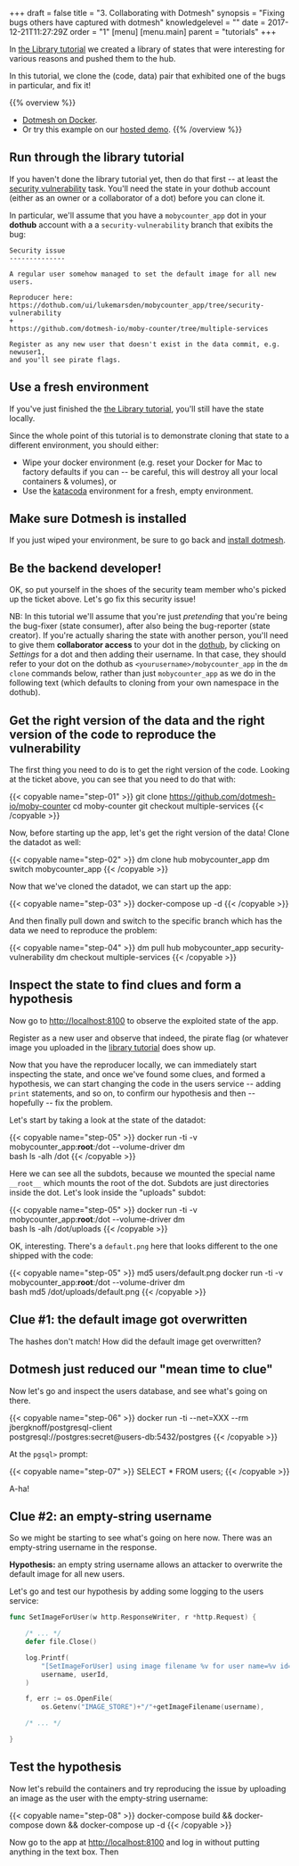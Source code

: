 +++
draft = false
title = "3. Collaborating with Dotmesh"
synopsis = "Fixing bugs others have captured with dotmesh"
knowledgelevel = ""
date = 2017-12-21T11:27:29Z
order = "1"
[menu]
  [menu.main]
    parent = "tutorials"
+++

In [the Library tutorial](/tutorials/library/) we created a library of states that were interesting for various reasons and pushed them to the hub.

In this tutorial, we clone the (code, data) pair that exhibited one of the bugs in particular, and fix it!

{{% overview %}}
* [Dotmesh on Docker](/install-setup/docker/).
* Or try this example on our [hosted demo](/install-setup/katacoda/).
{{% /overview %}}

## Run through the library tutorial

If you haven't done the library tutorial yet, then do that first -- at least the [security vulnerability](/tutorials/library/#security-vulnerability) task.
You'll need the state in your dothub account (either as an owner or a collaborator of a dot) before you can clone it.

In particular, we'll assume that you have a `mobycounter_app` dot in your **dothub** account with a a `security-vulnerability` branch that exibits the bug:

```plain
Security issue
--------------

A regular user somehow managed to set the default image for all new users.

Reproducer here:
https://dothub.com/ui/lukemarsden/mobycounter_app/tree/security-vulnerability
+
https://github.com/dotmesh-io/moby-counter/tree/multiple-services

Register as any new user that doesn't exist in the data commit, e.g. newuser1,
and you'll see pirate flags.
```

## Use a fresh environment

If you've just finished the [the Library tutorial](/tutorials/library/), you'll still have the state locally.

Since the whole point of this tutorial is to demonstrate cloning that state to a different environment, you should either:

* Wipe your docker environment (e.g. reset your Docker for Mac to factory defaults if you can -- be careful, this will destroy all your local containers & volumes), or
* Use the [katacoda](https://dotmesh.com/try-dotmesh/) environment for a fresh, empty environment.

<!-- TODO: add `dm cluster reset` as an option here only after https://github.com/dotmesh-io/dotmesh/issues/248 and https://github.com/dotmesh-io/dotmesh/issues/66 are fixed -->
<!-- TODO: add `dm dot delete` as an option here only after https://github.com/dotmesh-io/dotmesh/issues/242 has been fixed -->

## Make sure Dotmesh is installed

If you just wiped your environment, be sure to go back and [install dotmesh](/install-setup/docker/).

## Be the backend developer!

OK, so put yourself in the shoes of the security team member who's picked up the ticket above.
Let's go fix this security issue!

NB: In this tutorial we'll assume that you're just _pretending_ that you're being the bug-fixer (state consumer), after also being the bug-reporter (state creator).
If you're actually sharing the state with another person, you'll need to give them **collaborator access** to your dot in the [dothub](https://dothub.com), by clicking on _Settings_ for a dot and then adding their username.
In that case, they should refer to your dot on the dothub as `<yourusername>/mobycounter_app` in the `dm clone` commands below, rather than just `mobycounter_app` as we do in the following text (which defaults to cloning from your own namespace in the dothub). 

## Get the right version of the data and the right version of the code to reproduce the vulnerability

The first thing you need to do is to get the right version of the code.
Looking at the ticket above, you can see that you need to do that with:

{{< copyable name="step-01" >}}
git clone https://github.com/dotmesh-io/moby-counter
cd moby-counter
git checkout multiple-services
{{< /copyable >}}

Now, before starting up the app, let's get the right version of the data!
Clone the datadot as well:

{{< copyable name="step-02" >}}
dm clone hub mobycounter_app
dm switch mobycounter_app
{{< /copyable >}}

Now that we've cloned the datadot, we can start up the app:

{{< copyable name="step-03" >}}
docker-compose up -d
{{< /copyable >}}

And then finally pull down and switch to the specific branch which has the data we need to reproduce the problem:

{{< copyable name="step-04" >}}
dm pull hub mobycounter_app security-vulnerability
dm checkout multiple-services
{{< /copyable >}}

## Inspect the state to find clues and form a hypothesis

Now go to [http://localhost:8100](http://localhost:8100) to observe the exploited state of the app.

Register as a new user and observe that indeed, the pirate flag (or whatever image you uploaded in the [library tutorial](/tutorials/library) does show up.

Now that you have the reproducer locally, we can immediately start inspecting the state, and once we've found some clues, and formed a hypothesis, we can start changing the code in the users service -- adding `print` statements, and so on, to confirm our hypothesis and then -- hopefully -- fix the problem.

Let's start by taking a look at the state of the datadot:

{{< copyable name="step-05" >}}
docker run -ti -v mobycounter_app:__root__:/dot --volume-driver dm \
    bash ls -alh /dot
{{< /copyable >}}

Here we can see all the subdots, because we mounted the special name `__root__` which mounts the root of the dot.
Subdots are just directories inside the dot.
Let's look inside the "uploads" subdot:

{{< copyable name="step-05" >}}
docker run -ti -v mobycounter_app:__root__:/dot --volume-driver dm \
    bash ls -alh /dot/uploads
{{< /copyable >}}

OK, interesting.
There's a `default.png` here that looks different to the one shipped with the code:

{{< copyable name="step-05" >}}
md5 users/default.png
docker run -ti -v mobycounter_app:__root__:/dot --volume-driver dm \
    bash md5 /dot/uploads/default.png
{{< /copyable >}}

## Clue #1: the default image got overwritten

The hashes don't match!
How did the default image get overwritten?

## Dotmesh just reduced our "mean time to clue"

Now let's go and inspect the users database, and see what's going on there.

{{< copyable name="step-06" >}}
docker run -ti --net=XXX --rm jbergknoff/postgresql-client \
    postgresql://postgres:secret@users-db:5432/postgres
{{< /copyable >}}

At the `pgsql>` prompt:

{{< copyable name="step-07" >}}
SELECT * FROM users;
{{< /copyable >}}

A-ha!

## Clue #2: an empty-string username

So we might be starting to see what's going on here now.
There was an empty-string username in the response.

**Hypothesis:** an empty string username allows an attacker to overwrite the default image for all new users.

Let's go and test our hypothesis by adding some logging to the users service:

```go
func SetImageForUser(w http.ResponseWriter, r *http.Request) {

    /* ... */
	defer file.Close()

	log.Printf(
		"[SetImageForUser] using image filename %v for user name=%v id=%v",
		username, userId,
	)

	f, err := os.OpenFile(
		os.Getenv("IMAGE_STORE")+"/"+getImageFilename(username),

    /* ... */

}
```


## Test the hypothesis

Now let's rebuild the containers and try reproducing the issue by uploading an image as the user with the empty-string username:

{{< copyable name="step-08" >}}
docker-compose build && docker-compose down && docker-compose up -d
{{< /copyable >}}

Now go to the app at [http://localhost:8100](http://localhost:8100) and log in without putting anything in the text box.
Then 

